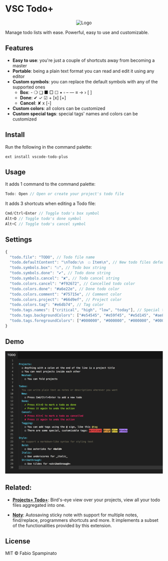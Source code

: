 # VSC Todo+

<p align="center">
	<img src="https://raw.githubusercontent.com/fabiospampinato/vscode-todo-plus/master/resources/logo-128x128.png" alt="Logo">
</p>

Manage todo lists with ease. Powerful, easy to use and customizable.

## Features

- **Easy to use**: you're just a couple of shortcuts away from becoming a master
- **Portable**: being a plain text format you can read and edit it using any editor
- **Custom symbols**: you can replace the default symbols with any of the supported ones
  - **Box**: - ❍ ❑ ■ □ ☐ ▪ ▫ – — ≡ → › [ ]
  - **Done**: ✔ ✓ ☑ + [x] [+]
  - **Cancel**: ✘ x [-]
- **Custom colors**: all colors can be customized
- **Custom special tags**: special tags' names and colors can be customized

## Install

Run the following in the command palette:

```shell
ext install vscode-todo-plus
```

## Usage

It adds 1 command to the command palette:

```js
Todo: Open // Open or create your project's todo file
```

It adds 3 shortcuts when editing a Todo file:

```js
Cmd/Ctrl+Enter // Toggle todo's box symbol
Alt+D // Toggle todo's done symbol
Alt+C // Toggle todo's cancel symbol
```

## Settings

```js
{
  "todo.file": "TODO", // Todo file name
  "todo.defaultContent": "\nTodo:\n  ☐ Item\n", // New todo files default content
  "todo.symbols.box": "☐", // Todo box string
  "todo.symbols.done": "✔", // Todo done string
  "todo.symbols.cancel": "✘", // Todo cancel string
  "todo.colors.cancel": "#f92672", // Cancelled todo color
  "todo.colors.done": "#a6e22e", // Done todo color
  "todo.colors.comment": "#75715e", // Comment color
  "todo.colors.project": "#66d9ef", // Project color
  "todo.colors.tag": "#e6db74", // Tag color
  "todo.tags.names": ["critical", "high", "low", "today"], // Special tags' names
  "todo.tags.backgroundColors": ["#e54545", "#e59f45", "#e5d145", "#ae81ff"], // Special tags' background colors
  "todo.tags.foregroundColors": ["#000000", "#000000", "#000000", "#000000"] // Special tags' foreground colors
}
```

## Demo

![Demo](resources/demo.png)

## Related:

- **[Projects+ Todo+](https://marketplace.visualstudio.com/items?itemName=fabiospampinato.vscode-projects-plus-todo-plus)**: Bird's-eye view over your projects, view all your todo files aggregated into one.

- **[Noty](https://github.com/fabiospampinato/noty)**: Autosaving sticky note with support for multiple notes, find/replace, programmers shortcuts and more. It implements a subset of the functionalities provided by this extension.

## License

MIT © Fabio Spampinato
